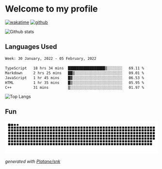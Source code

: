 # Welcome to my profile

[![wakatime](https://wakatime.com/badge/user/82c377cd-a54c-404c-b7df-177b313ca539.svg)](https://wakatime.com/@82c377cd-a54c-404c-b7df-177b313ca539)
[![github](https://img.shields.io/github/followers/xinthose?logo=github&style=plastic)](https://github.com/alanhamlett?tab=followers)

![Github stats](https://github-readme-stats.vercel.app/api?username=xinthose&show_icons=true&theme=radical&count_private=true)

## Languages Used

<!--START_SECTION:waka-->
```text
Week: 30 January, 2022 - 05 February, 2022

TypeScript   18 hrs 34 mins  █████████████████▒░░░░░░░   69.11 % 
Markdown     2 hrs 25 mins   ██▒░░░░░░░░░░░░░░░░░░░░░░   09.01 % 
JavaScript   1 hr 45 mins    █▓░░░░░░░░░░░░░░░░░░░░░░░   06.53 % 
HTML         1 hr 35 mins    █▒░░░░░░░░░░░░░░░░░░░░░░░   05.95 % 
C++          31 mins         ▒░░░░░░░░░░░░░░░░░░░░░░░░   01.97 % 
```
<!--END_SECTION:waka-->

![Top Langs](https://github-readme-stats.vercel.app/api/top-langs/?username=xinthose)

## Fun
![github contribution grid snake animation](https://raw.githubusercontent.com/xinthose/xinthose/output/github-contribution-grid-snake.svg)

_generated with [Platane/snk](https://github.com/Platane/snk)_
